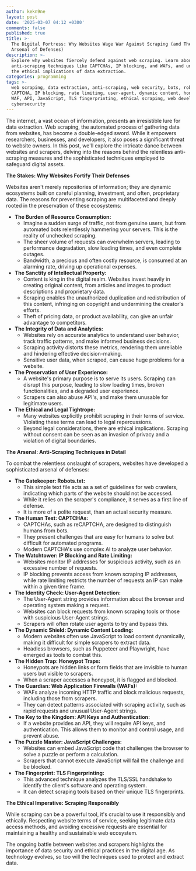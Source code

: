```yaml
---
author: kekn9ne
layout: post
date: '2025-03-07 04:12 +0300'
comments: false
published: true
title: >-
  The Digital Fortress: Why Websites Wage War Against Scraping (and Their
  Arsenal of Defenses)
description: >-
  Explore why websites fiercely defend against web scraping. Learn about
  anti-scraping techniques like CAPTCHAs, IP blocking, and WAFs, and understand
  the ethical implications of data extraction.
categories: programming
tags: >-
  web scraping, data extraction, anti-scraping, web security, bots, robots.txt,
  CAPTCHA, IP blocking, rate limiting, user-agent, dynamic content, honeypot,
  WAF, API, JavaScript, TLS fingerprinting, ethical scraping, web development,
  cybersecurity
---
```

The internet, a vast ocean of information, presents an irresistible lure for data extraction. Web scraping, the automated process of gathering data from websites, has become a double-edged sword. While it empowers researchers, businesses, and developers, it also poses a significant threat to website owners. In this post, we'll explore the intricate dance between websites and scrapers, delving into the reasons behind the relentless anti-scraping measures and the sophisticated techniques employed to safeguard digital assets.

**The Stakes: Why Websites Fortify Their Defenses**

Websites aren't merely repositories of information; they are dynamic ecosystems built on careful planning, investment, and often, proprietary data. The reasons for preventing scraping are multifaceted and deeply rooted in the preservation of these ecosystems:

* **The Burden of Resource Consumption:**
    * Imagine a sudden surge of traffic, not from genuine users, but from automated bots relentlessly hammering your servers. This is the reality of unchecked scraping.
    * The sheer volume of requests can overwhelm servers, leading to performance degradation, slow loading times, and even complete outages.
    * Bandwidth, a precious and often costly resource, is consumed at an alarming rate, driving up operational expenses.
* **The Sanctity of Intellectual Property:**
    * Content is king in the digital realm. Websites invest heavily in creating original content, from articles and images to product descriptions and proprietary data.
    * Scraping enables the unauthorized duplication and redistribution of this content, infringing on copyright and undermining the creator's efforts.
    * Theft of pricing data, or product availability, can give an unfair advantage to competitors.
* **The Integrity of Data and Analytics:**
    * Websites rely on accurate analytics to understand user behavior, track traffic patterns, and make informed business decisions.
    * Scraping activity distorts these metrics, rendering them unreliable and hindering effective decision-making.
    * Sensitive user data, when scraped, can cause huge problems for a website.
* **The Preservation of User Experience:**
    * A website's primary purpose is to serve its users. Scraping can disrupt this purpose, leading to slow loading times, broken functionalities, and a degraded user experience.
    * Scrapers can also abuse API's, and make them unusable for legitimate users.
* **The Ethical and Legal Tightrope:**
    * Many websites explicitly prohibit scraping in their terms of service. Violating these terms can lead to legal repercussions.
    * Beyond legal considerations, there are ethical implications. Scraping without consent can be seen as an invasion of privacy and a violation of digital boundaries.

**The Arsenal: Anti-Scraping Techniques in Detail**

To combat the relentless onslaught of scrapers, websites have developed a sophisticated arsenal of defenses:

* **The Gatekeeper: Robots.txt:**
    * This simple text file acts as a set of guidelines for web crawlers, indicating which parts of the website should not be accessed.
    * While it relies on the scraper's compliance, it serves as a first line of defense.
    * It is more of a polite request, than an actual security measure.
* **The Human Test: CAPTCHAs:**
    * CAPTCHAs, such as reCAPTCHA, are designed to distinguish humans from bots.
    * They present challenges that are easy for humans to solve but difficult for automated programs.
    * Modern CAPTCHA's use complex AI to analyze user behavior.
* **The Watchtower: IP Blocking and Rate Limiting:**
    * Websites monitor IP addresses for suspicious activity, such as an excessive number of requests.
    * IP blocking prevents access from known scraping IP addresses, while rate limiting restricts the number of requests an IP can make within a given time frame.
* **The Identity Check: User-Agent Detection:**
    * The User-Agent string provides information about the browser and operating system making a request.
    * Websites can block requests from known scraping tools or those with suspicious User-Agent strings.
    * Scrapers will often rotate user agents to try and bypass this.
* **The Dynamic Shield: Dynamic Content Loading:**
    * Modern websites often use JavaScript to load content dynamically, making it difficult for simple scrapers to extract data.
    * Headless browsers, such as Puppeteer and Playwright, have emerged as tools to combat this.
* **The Hidden Trap: Honeypot Traps:**
    * Honeypots are hidden links or form fields that are invisible to human users but visible to scrapers.
    * When a scraper accesses a honeypot, it is flagged and blocked.
* **The Guardian: Web Application Firewalls (WAFs):**
    * WAFs analyze incoming HTTP traffic and block malicious requests, including those from scrapers.
    * They can detect patterns associated with scraping activity, such as rapid requests and unusual User-Agent strings.
* **The Key to the Kingdom: API Keys and Authentication:**
    * If a website provides an API, they will require API keys, and authentication. This allows them to monitor and control usage, and prevent abuse.
* **The Puzzle Master: JavaScript Challenges:**
    * Websites can embed JavaScript code that challenges the browser to solve a puzzle or perform a calculation.
    * Scrapers that cannot execute JavaScript will fail the challenge and be blocked.
* **The Fingerprint: TLS Fingerprinting:**
    * This advanced technique analyzes the TLS/SSL handshake to identify the client's software and operating system.
    * It can detect scraping tools based on their unique TLS fingerprints.

**The Ethical Imperative: Scraping Responsibly**

While scraping can be a powerful tool, it's crucial to use it responsibly and ethically. Respecting website terms of service, seeking legitimate data access methods, and avoiding excessive requests are essential for maintaining a healthy and sustainable web ecosystem.

The ongoing battle between websites and scrapers highlights the importance of data security and ethical practices in the digital age. As technology evolves, so too will the techniques used to protect and extract data.